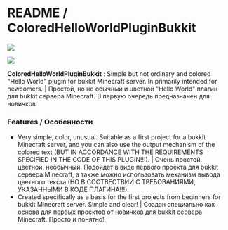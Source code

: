 # README / ColoredHelloWorldPluginBukkit
![](https://goo.gl/w5kTUC)

![](https://goo.gl/LLHkzA)

**ColoredHelloWorldPluginBukkit** : Simple but not ordinary and colored "Hello World" plugin for bukkit Minecraft server. In primarily intended for newcomers. | Простой, но не обычный и цветной "Hello World" плагин для bukkit сервера Minecraft. В первую очередь предназначен для новичков.

### Features / Особенности

- Very simple, color, unusual. Suitable as a first project for a bukkit Minecraft server, and you can also use the output mechanism of the colored text (BUT IN ACCORDANCE WITH THE REQUIREMENTS SPECIFIED IN THE CODE OF THIS PLUGIN!!!). | Очень простой, цветной, необычный. Подойдёт в виде первого проекта для bukkit сервера Minecraft, а также можно использовать механизм вывода цветного текста (НО В СООТВЕСТВИИ С ТРЕБОВАНИЯМИ, УКАЗАННЫМИ В КОДЕ ПЛАГИНА!!!).
- Created specifically as a basis for the first projects from beginners for bukkit Minecraft server. Simple and clear! | Создан специально как основа для первых проектов от новичков для bukkit сервера Minecraft. Просто и понятно!
